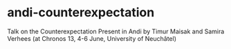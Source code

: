 # andi-counterexpectation
Talk on the Counterexpectation Present in Andi by Timur Maisak and Samira Verhees (at Chronos 13, 4-6 June, University of Neuchâtel)
